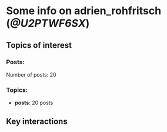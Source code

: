 # Some info on adrien_rohfritsch (_@U2PTWF6SX_)


## Topics of interest

### Posts: 

Number of posts: 20

### Topics:

* __posts__: 20 posts

## Key interactions 


